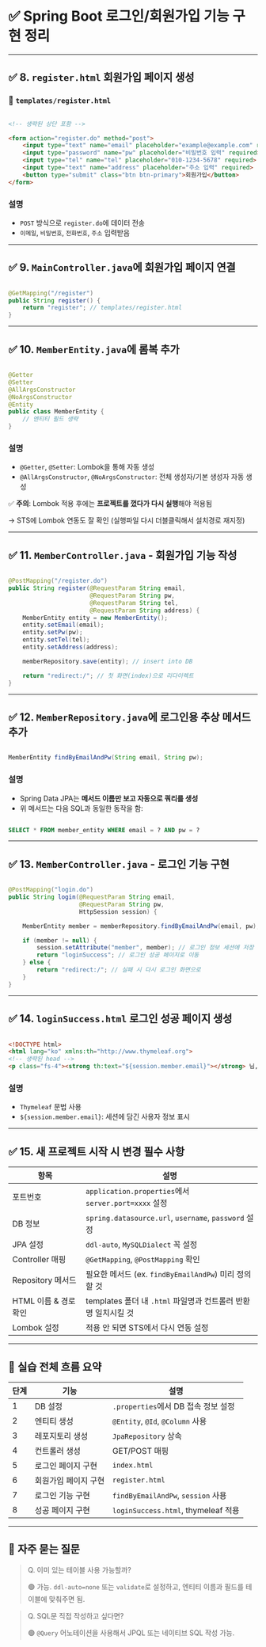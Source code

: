 # ✅ Spring Boot 로그인/회원가입 기능 구현 정리

---

## ✅ 8. `register.html` 회원가입 페이지 생성

### 📁 `templates/register.html`

```html

<!-- 생략된 상단 포함 -->

<form action="register.do" method="post">
    <input type="text" name="email" placeholder="example@example.com" required>
    <input type="password" name="pw" placeholder="비밀번호 입력" required>
    <input type="tel" name="tel" placeholder="010-1234-5678" required>
    <input type="text" name="address" placeholder="주소 입력" required>
    <button type="submit" class="btn btn-primary">회원가입</button>
</form>

```

### 설명

- `POST` 방식으로 `register.do`에 데이터 전송
- `이메일`, `비밀번호`, `전화번호`, `주소` 입력받음

---

## ✅ 9. `MainController.java`에 회원가입 페이지 연결

```java

@GetMapping("/register")
public String register() {
    return "register"; // templates/register.html
}

```

---

## ✅ 10. `MemberEntity.java`에 롬복 추가

```java

@Getter
@Setter
@AllArgsConstructor
@NoArgsConstructor
@Entity
public class MemberEntity {
    // 엔티티 필드 생략
}

```

### 설명

- `@Getter`, `@Setter`: Lombok을 통해 자동 생성
- `@AllArgsConstructor`, `@NoArgsConstructor`: 전체 생성자/기본 생성자 자동 생성

✅ **주의**: Lombok 적용 후에는 **프로젝트를 껐다가 다시 실행**해야 적용됨

→ STS에 Lombok 연동도 잘 확인 (실행파일 다시 더블클릭해서 설치경로 재지정)

---

## ✅ 11. `MemberController.java` - 회원가입 기능 작성

```java

@PostMapping("/register.do")
public String register(@RequestParam String email,
                       @RequestParam String pw,
                       @RequestParam String tel,
                       @RequestParam String address) {
    MemberEntity entity = new MemberEntity();
    entity.setEmail(email);
    entity.setPw(pw);
    entity.setTel(tel);
    entity.setAddress(address);

    memberRepository.save(entity); // insert into DB

    return "redirect:/"; // 첫 화면(index)으로 리다이렉트
}

```

---

## ✅ 12. `MemberRepository.java`에 로그인용 추상 메서드 추가

```java

MemberEntity findByEmailAndPw(String email, String pw);

```

### 설명

- Spring Data JPA는 **메서드 이름만 보고 자동으로 쿼리를 생성**
- 위 메서드는 다음 SQL과 동일한 동작을 함:

```sql

SELECT * FROM member_entity WHERE email = ? AND pw = ?

```

---

## ✅ 13. `MemberController.java` - 로그인 기능 구현

```java

@PostMapping("login.do")
public String login(@RequestParam String email,
                    @RequestParam String pw,
                    HttpSession session) {

    MemberEntity member = memberRepository.findByEmailAndPw(email, pw);

    if (member != null) {
        session.setAttribute("member", member); // 로그인 정보 세션에 저장
        return "loginSuccess"; // 로그인 성공 페이지로 이동
    } else {
        return "redirect:/"; // 실패 시 다시 로그인 화면으로
    }
}

```

---

## ✅ 14. `loginSuccess.html` 로그인 성공 페이지 생성

```html

<!DOCTYPE html>
<html lang="ko" xmlns:th="http://www.thymeleaf.org">
<!-- 생략된 head -->
<p class="fs-4"><strong th:text="${session.member.email}"></strong> 님, 환영합니다 😊</p>

```

### 설명

- `Thymeleaf` 문법 사용
- `${session.member.email}`: 세션에 담긴 사용자 정보 표시

---

## ✅ 15. 새 프로젝트 시작 시 변경 필수 사항

| 항목 | 설명 |
| --- | --- |
| 포트번호 | `application.properties`에서 `server.port=xxxx` 설정 |
| DB 정보 | `spring.datasource.url`, `username`, `password` 설정 |
| JPA 설정 | `ddl-auto`, `MySQLDialect` 꼭 설정 |
| Controller 매핑 | `@GetMapping`, `@PostMapping` 확인 |
| Repository 메서드 | 필요한 메서드 (ex. `findByEmailAndPw`) 미리 정의할 것 |
| HTML 이름 & 경로 확인 | templates 폴더 내 `.html` 파일명과 컨트롤러 반환명 일치시킬 것 |
| Lombok 설정 | 적용 안 되면 STS에서 다시 연동 설정 |

---

## 🔁 실습 전체 흐름 요약

| 단계 | 기능 | 설명 |
| --- | --- | --- |
| 1 | DB 설정 | `.properties`에서 DB 접속 정보 설정 |
| 2 | 엔티티 생성 | `@Entity`, `@Id`, `@Column` 사용 |
| 3 | 레포지토리 생성 | `JpaRepository` 상속 |
| 4 | 컨트롤러 생성 | GET/POST 매핑 |
| 5 | 로그인 페이지 구현 | `index.html` |
| 6 | 회원가입 페이지 구현 | `register.html` |
| 7 | 로그인 기능 구현 | `findByEmailAndPw`, `session` 사용 |
| 8 | 성공 페이지 구현 | `loginSuccess.html`, thymeleaf 적용 |

---

## 📌 자주 묻는 질문

> Q. 이미 있는 테이블 사용 가능할까?
> 
> 
> 🟢 가능. `ddl-auto=none` 또는 `validate`로 설정하고, 엔티티 이름과 필드를 테이블에 맞춰주면 됨.
> 

> Q. SQL문 직접 작성하고 싶다면?
> 
> 
> 🟢 `@Query` 어노테이션을 사용해서 JPQL 또는 네이티브 SQL 작성 가능.
>